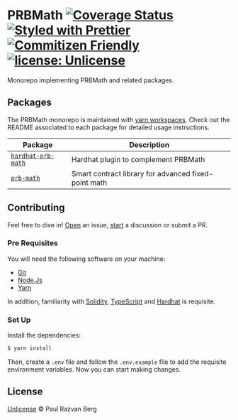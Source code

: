 # PRBMath [![Coverage Status](https://coveralls.io/repos/github/hifi-finance/prb-math/badge.svg?branch=main)](https://coveralls.io/github/hifi-finance/prb-math?branch=main) [![Styled with Prettier](https://img.shields.io/badge/code_style-prettier-ff69b4.svg)](https://prettier.io) [![Commitizen Friendly](https://img.shields.io/badge/commitizen-friendly-brightgreen.svg)](http://commitizen.github.io/cz-cli/) [![license: Unlicense](https://img.shields.io/badge/license-Unlicense-yellow.svg)](https://unlicense.org/)

Monorepo implementing PRBMath and related packages.

## Packages

The PRBMath monorepo is maintained with [yarn workspaces](https://yarnpkg.com/features/workspaces). Check out the README
associated to each package for detailed usage instructions.

| Package                                 | Description                                          |
| --------------------------------------- | ---------------------------------------------------- |
| [`hardhat-prb-math`](/packages/hardhat) | Hardhat plugin to complement PRBMath                 |
| [`prb-math`](/packages/prb-math)        | Smart contract library for advanced fixed-point math |

## Contributing

Feel free to dive in! [Open](https://github.com/hifi-finance/prb-math/issues/new) an issue, [start](https://github.com/hifi-finance/prb-math/discussions/new) a discussion or submit a PR.

### Pre Requisites

You will need the following software on your machine:

- [Git](https://git-scm.com/downloads)
- [Node.Js](https://nodejs.org/en/download/)
- [Yarn](https://yarnpkg.com/getting-started/install)

In addition, familiarity with [Solidity](https://soliditylang.org/), [TypeScript](https://typescriptlang.org/) and [Hardhat](https://hardhat.org) is requisite.

### Set Up

Install the dependencies:

```bash
$ yarn install
```

Then, create a `.env` file and follow the `.env.example` file to add the requisite environment variables. Now you can
start making changes.

## License

[Unlicense](./LICENSE.md) © Paul Razvan Berg
